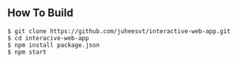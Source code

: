 ## How To Build

```
$ git clone https://github.com/juheesvt/interactive-web-app.git
$ cd interacive-web-app
$ npm install package.json
$ npm start
```
